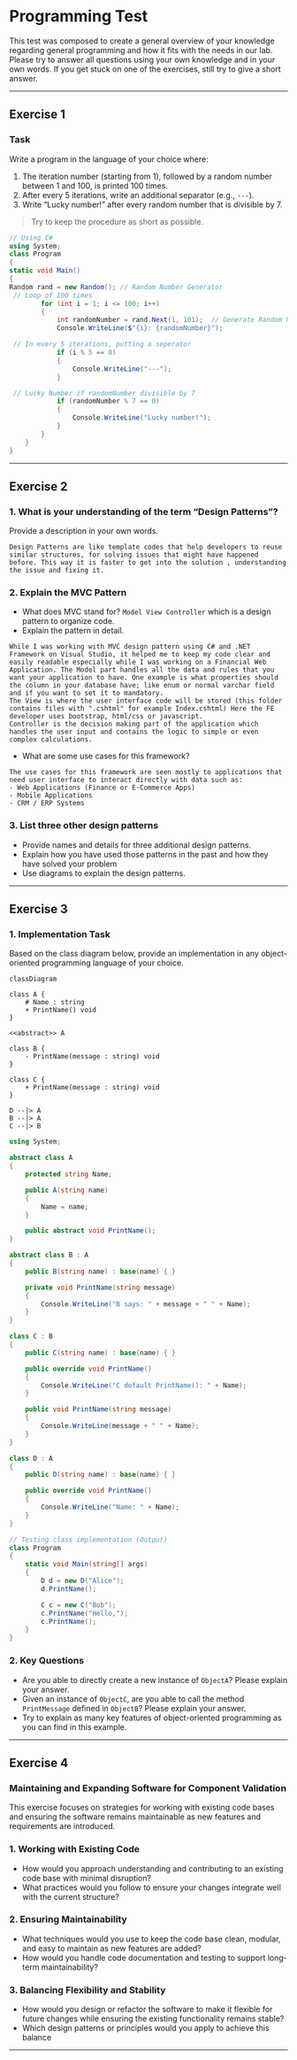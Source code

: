 # Programming Test

This test was composed to create a general overview of your knowledge regarding general programming and how it fits with the needs in our lab. Please try to answer all questions using your own knowledge and in your own words. If you get stuck on one of the exercises, still try to give a short answer.

---

## Exercise 1

### Task

Write a program in the language of your choice where:

1. The iteration number (starting from 1), followed by a random number between 1 and 100, is printed 100 times.
2. After every 5 iterations, write an additional separator (e.g., `---`).
3. Write “Lucky number!” after every random number that is divisible by 7.

> Try to keep the procedure as short as possible.
```C#
// Using C#
using System;
class Program
{
static void Main()
{
Random rand = new Random(); // Random Number Generator
 // Loop of 100 times
        for (int i = 1; i <= 100; i++)
        {
            int randomNumber = rand.Next(1, 101);  // Generate Random Number 1 to 100
            Console.WriteLine($"{i}: {randomNumber}");

 // In every 5 iterations, putting a seperator
            if (i % 5 == 0)
            {
                Console.WriteLine("---");
            }

 // Lucky Number if randomNumber divisible by 7
            if (randomNumber % 7 == 0)
            {
                Console.WriteLine("Lucky number!");
            }
        }
    }
}
```
---

## Exercise 2

### 1. **What is your understanding of the term “Design Patterns”?**

Provide a description in your own words.

```
Design Patterns are like template codes that help developers to reuse similar structures, for solving issues that might have happened before. This way it is faster to get into the solution , understanding the issue and fixing it.
```
### 2. **Explain the MVC Pattern**

- What does MVC stand for?
`Model View Controller` which is a design pattern to organize code. 
- Explain the pattern in detail.
```
While I was working with MVC design pattern using C# and .NET Framework on Visual Studio, it helped me to keep my code clear and easily readable especially while I was working on a Financial Web Application. The Model part handles all the data and rules that you want your application to have. One example is what properties should the column in your database have; like enum or normal varchar field and if you want to set it to mandatory.
The View is where the user interface code will be stored (this folder contains files with ".cshtml" for example Index.cshtml) Here the FE developer uses bootstrap, html/css or javascript.
Controller is the decision making part of the application which handles the user input and contains the logic to simple or even complex calculations.
```
- What are some use cases for this framework?
```
The use cases for this framework are seen mostly to applications that need user interface to interact directly with data such as: 
- Web Applications (Finance or E-Commerce Apps)
- Mobile Applications
- CRM / ERP Systems
```

### 3. **List three other design patterns**

- Provide names and details for three additional design patterns.
- Explain how you have used those patterns in the past and how they have solved your problem
- Use diagrams to explain the design patterns.

---

## Exercise 3

### 1. **Implementation Task**

Based on the class diagram below, provide an implementation in any object-oriented programming language of your choice.

```mermaid
classDiagram

class A {
	# Name : string
	+ PrintName() void
}

<<abstract>> A

class B {
	- PrintName(message : string) void
}

class C {
	+ PrintName(message : string) void
}

D --|> A
B --|> A
C --|> B
```
```C#
using System;

abstract class A
{
    protected string Name;

    public A(string name)
    {
        Name = name;
    }

    public abstract void PrintName();
}

abstract class B : A
{
    public B(string name) : base(name) { }

    private void PrintName(string message)
    {
        Console.WriteLine("B says: " + message + " " + Name);
    }
}

class C : B
{
    public C(string name) : base(name) { }

    public override void PrintName()
    {
        Console.WriteLine("C default PrintName(): " + Name);
    }

    public void PrintName(string message)
    {
        Console.WriteLine(message + " " + Name);
    }
}

class D : A
{
    public D(string name) : base(name) { }

    public override void PrintName()
    {
        Console.WriteLine("Name: " + Name);
    }
}

// Testing class implementation (Output)
class Program
{
    static void Main(string[] args)
    {
        D d = new D("Alice");
        d.PrintName(); 

        C c = new C("Bob");
        c.PrintName("Hello,");      
        c.PrintName();              
    }
}


```

### 2. **Key Questions**

- Are you able to directly create a new instance of `ObjectA`? Please explain your answer.
- Given an instance of `ObjectC`, are you able to call the method `PrintMessage` defined in `ObjectB`? Please explain your answer.
- Try to explain as many key features of object-oriented programming as you can find in this example.

---

## Exercise 4

### Maintaining and Expanding Software for Component Validation

This exercise focuses on strategies for working with existing code bases and ensuring the software remains maintainable as new features and requirements are introduced.

### 1. **Working with Existing Code**

- How would you approach understanding and contributing to an existing code base with minimal disruption?
- What practices would you follow to ensure your changes integrate well with the current structure?

### 2. **Ensuring Maintainability**

- What techniques would you use to keep the code base clean, modular, and easy to maintain as new features are added?
- How would you handle code documentation and testing to support long-term maintainability?

### 3. **Balancing Flexibility and Stability**

- How would you design or refactor the software to make it flexible for future changes while ensuring the existing functionality remains stable?
- Which design patterns or principles would you apply to achieve this balance

---
